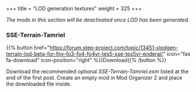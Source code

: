 +++
title = "LOD generation textures"
weight = 325
+++

*The mods in this section will be deactivated once LOD has been generated.*

### SSE-Terrain-Tamriel
{{% button href="https://forum.step-project.com/topic/13451-xlodgen-terrain-lod-beta-for-fnv-fo3-fo4-fo4vr-tes5-sse-tes5vr-enderal/" icon="fas fa-download" icon-position="right" %}}Download{{% /button %}}

Download the recommended optional *SSE-Terrain-Tamriel.esm* listed at the end of the first post. Create an empty mod in Mod Organizer 2 and place the downloaded file inside.
